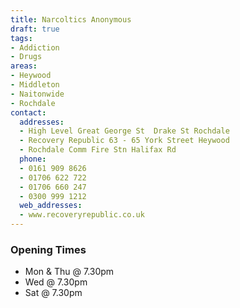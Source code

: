```yaml
---
title: Narcoltics Anonymous
draft: true
tags:
- Addiction
- Drugs
areas:
- Heywood
- Middleton
- Naitonwide
- Rochdale
contact:
  addresses:
  - High Level Great George St  Drake St Rochdale
  - Recovery Republic 63 - 65 York Street Heywood
  - Rochdale Comm Fire Stn Halifax Rd
  phone:
  - 0161 909 8626
  - 01706 622 722
  - 01706 660 247
  - 0300 999 1212
  web_addresses:
  - www.recoveryrepublic.co.uk
---
```


### Opening Times
* Mon & Thu @ 7.30pm
* Wed @ 7.30pm
* Sat @ 7.30pm

